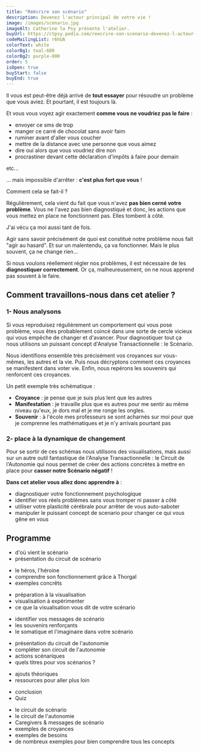 ```yaml
---
title: "Réécrire son scénario"
description: Devenez l'acteur principal de votre vie !
image: /images/scenario.jpg
imageAlt: Catherine la Psy présente l'atelier.
buyUrl: https://ctpsy.podia.com/reecrire-son-scenario-devenez-l-acteur-principal-de-votre-vie
codeMailingList: r6hUA
colorText: white
colorBg1: teal-600
colorBg2: purple-800
order: 5
isOpen: true
buyStart: false
buyEnd: true
---
```


Il vous est peut-être déjà arrivé de **tout essayer** pour résoudre un problème que vous aviez. Et pourtant, il est toujours là.

Et vous vous voyez agir exactement **comme vous ne voudriez pas le faire** :

- envoyer ce sms de trop
- manger ce carré de chocolat sans avoir faim
- ruminer avant d'aller vous coucher
- mettre de la distance avec une personne que vous aimez
- dire oui alors que vous voudriez dire non
- procrastiner devant cette déclaration d'impôts à faire pour demain

etc...

... mais impossible d'arrêter : **c'est plus fort que vous** !

Comment cela se fait-il ?

Régulièrement, cela vient du fait que vous n'avez **pas bien cerné votre problème**.
Vous ne l'avez pas bien diagnostiqué et donc, les actions que vous mettez en place ne fonctionnent pas.
Elles tombent à côté.

<display-text>
J'ai vécu ça moi aussi tant de fois.
</display-text>

Agir sans savoir précisément de quoi est constitué notre problème nous fait "agir au hasard". Et sur un malentendu, ça va fonctionner.
Mais le plus souvent, ça ne change rien...

Si nous voulons réellement régler nos problèmes, il est nécessaire de les **diagnostiquer correctement**.
Or ça, malheureusement, on ne nous apprend pas souvent à le faire.


## Comment travaillons-nous dans cet atelier ?

### 1- Nous analysons

Si vous reproduisez régulièrement un comportement qui vous pose problème, vous êtes probablement coincé dans une sorte de cercle vicieux qui vous empêche de changer et d'avancer. Pour diagnostiquer tout ça nous utilisons un puissant concept d'Analyse Transactionnelle : le Scénario. 

Nous identifions ensemble très précisément vos croyances sur vous-mêmes, les autres et la vie. Puis nous décryptons comment ces croyances se manifestent dans voter vie. Enfin, nous repérons les souvenirs qui renforcent ces croyances.

Un petit exemple très schématique : 

* **Croyance** : je pense que je suis plus lent que les autres 
* **Manifestation** : je travaille plus que es autres pour me sentir au même niveau qu'eux, je dors mal et je me ronge les ongles. 
* **Souvenir** : à l'école mes professeurs se sont acharnés sur moi pour que je comprenne les mathématiques et je n'y arrivais pourtant pas 

### 2- place à la dynamique de changement

Pour se sortir de ces schémas nous utilisons des visualisations, mais aussi sur un autre outil fantastique de l'Analyse Transactionnelle : le Circuit de l'Autonomie qui nous permet de créer des actions concrètes à mettre en place pour **casser notre Scénario négatif** !

<display-text display='frame'>

**Dans cet atelier vous allez donc apprendre à** :

- diagnostiquer votre fonctionnement psychologique
- identifier vos réels problèmes sans vous tromper ni passer à côté
- utiliser votre plasticité cérébrale pour arrêter de vous auto-saboter
- manipuler le puissant concept de scenario pour changer ce qui vous gêne en vous

</display-text>

<buy-btn isclosed="false" url="https://ctpsy.podia.com/reecrire-son-scenario-devenez-l-acteur-principal-de-votre-vie"></buy-btn>

## Programme

<expandable title="Module 1 : un peu de théorie pour débuter ">

- d'où vient le scénario
- présentation du circuit de scénario

</expandable>

<expandable title="Module 2 : Qui êtes-vous ? ">

- le héros, l'héroine
- comprendre son fonctionnement grâce à Thorgal
- exemples concrêts

</expandable>

<expandable title="Module 3 : visualisation">

- préparation à la visualisation
- visualisation à expérimenter
- ce que la visualisation vous dit de votre scénario

</expandable>

<expandable title="Module 4 : caregivers et souvenirs renforçants de scénario">

- identifier vos messages de scénario
- les souvenirs renforçants
- le somatique et l'imaginaire dans votre scénario

</expandable>

<expandable title="Module 5 : le circuit de l'autonomie">

- présentation du circuit de l'autonomie
- compléter son circuit de l'autonomie
- actions scénariques
- quels titres pour vos scénarios ?

</expandable>

<expandable title="Module 6 : pour aller plus loin">

- ajouts théoriques
- ressources pour aller plus loin

</expandable>

<expandable title="Module 7 : conclusion">

- conclusion
- Quiz

</expandable>

<expandable title="Documents supports">

- le circuit de scénario
- le circuit de l'autonomie
- Caregivers & messages de scénario
- exemples de croyances
- exemples de besoins
- de nombreux exemples pour bien comprendre tous les concepts

</expandable>

<pictos-atelier></pictos-atelier>

<presentation></presentation>

